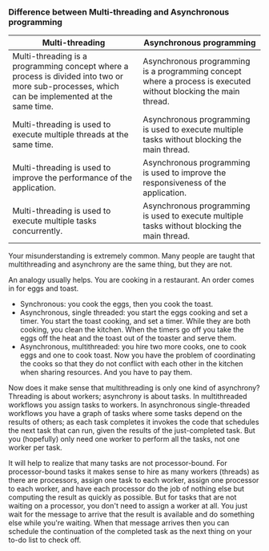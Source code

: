 ### Difference between Multi-threading and Asynchronous programming 

| Multi-threading                                                                                                                                | Asynchronous programming                                                                                        |
|------------------------------------------------------------------------------------------------------------------------------------------------|-----------------------------------------------------------------------------------------------------------------|
| Multi-threading is a programming concept where a process is divided into two or more sub-processes, which can be implemented at the same time. | Asynchronous programming is a programming concept where a process is executed without blocking the main thread. |
| Multi-threading is used to execute multiple threads at the same time.                                                                          | Asynchronous programming is used to execute multiple tasks without blocking the main thread.                    |    
| Multi-threading is used to improve the performance of the application.                                                                         | Asynchronous programming is used to improve the responsiveness of the application.                              |
| Multi-threading is used to execute multiple tasks concurrently.                                                                                | Asynchronous programming is used to execute multiple tasks without blocking the main thread.                    |


Your misunderstanding is extremely common. Many people are taught that multithreading and asynchrony are the same thing, but they are not.

An analogy usually helps. You are cooking in a restaurant. An order comes in for eggs and toast.

- Synchronous: you cook the eggs, then you cook the toast.
- Asynchronous, single threaded: you start the eggs cooking and set a timer. You start the toast cooking, and set a timer. While they are both cooking, you clean the kitchen. When the timers go off you take the eggs off the heat and the toast out of the toaster and serve them.
- Asynchronous, multithreaded: you hire two more cooks, one to cook eggs and one to cook toast. Now you have the problem of coordinating the cooks so that they do not conflict with each other in the kitchen when sharing resources. And you have to pay them.

Now does it make sense that multithreading is only one kind of asynchrony? Threading is about workers; asynchrony is about tasks. In multithreaded workflows you assign tasks to workers. In asynchronous single-threaded workflows you have a graph of tasks where some tasks depend on the results of others; as each task completes it invokes the code that schedules the next task that can run, given the results of the just-completed task. But you (hopefully) only need one worker to perform all the tasks, not one worker per task.

It will help to realize that many tasks are not processor-bound. For processor-bound tasks it makes sense to hire as many workers (threads) as there are processors, assign one task to each worker, assign one processor to each worker, and have each processor do the job of nothing else but computing the result as quickly as possible. But for tasks that are not waiting on a processor, you don't need to assign a worker at all. You just wait for the message to arrive that the result is available and do something else while you're waiting. When that message arrives then you can schedule the continuation of the completed task as the next thing on your to-do list to check off.